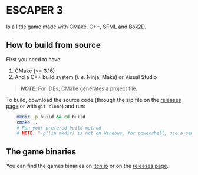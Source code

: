 # ESCAPER 3

Is a little game made with CMake, C++, SFML and Box2D.

## How to build from source

First you need to have:
 1. CMake (>= 3.16)
 1. And a C++ build system (*i. e.* Ninja, Make) or Visual Studio
 > *****NOTE*****: For IDEs, CMake generates a project file.

To build, download the source code (through the zip file on the [releases page](https://github.com/LumisDev/escaper3/releases) or with ```git clone```) and run:
 
```bash
    mkdir -p build && cd build
    cmake ..
    # Run your prefered build method
    # NOTE: "-p"(in mkdir) is not on Windows, for powershell, use a semicolon instead of &&
```

## The game binaries

You can find the games binaries on [itch.io](https://lumis-dev.itch.io/escaper-3) or on the [releases page](https://github.com/LumisDev/escaper3/releases).
